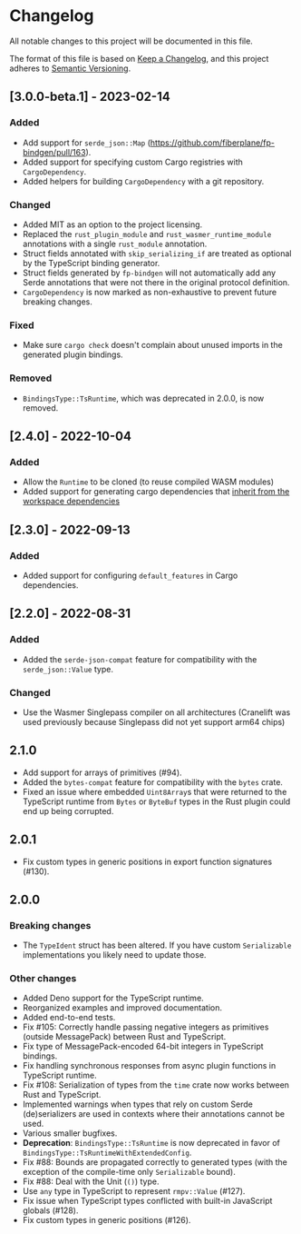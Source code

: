 # Changelog

All notable changes to this project will be documented in this file.

The format of this file is based on
[Keep a Changelog](https://keepachangelog.com/en/1.0.0/), and this project
adheres to [Semantic Versioning](https://semver.org/spec/v2.0.0.html).

## [3.0.0-beta.1] - 2023-02-14

### Added

- Add support for `serde_json::Map`
  (https://github.com/fiberplane/fp-bindgen/pull/163).
- Added support for specifying custom Cargo registries with `CargoDependency`.
- Added helpers for building `CargoDependency` with a git repository.

### Changed

- Added MIT as an option to the project licensing.
- Replaced the `rust_plugin_module` and `rust_wasmer_runtime_module` annotations
  with a single `rust_module` annotation.
- Struct fields annotated with `skip_serializing_if` are treated as optional by
  the TypeScript binding generator.
- Struct fields generated by `fp-bindgen` will not automatically add any Serde
  annotations that were not there in the original protocol definition.
- `CargoDependency` is now marked as non-exhaustive to prevent future breaking
  changes.

### Fixed

- Make sure `cargo check` doesn't complain about unused imports in the generated
  plugin bindings.

### Removed

- `BindingsType::TsRuntime`, which was deprecated in 2.0.0, is now removed.

## [2.4.0] - 2022-10-04

### Added

- Allow the `Runtime` to be cloned (to reuse compiled WASM modules)
- Added support for generating cargo dependencies that
  [inherit from the workspace dependencies](https://doc.rust-lang.org/cargo/reference/specifying-dependencies.html#inheriting-a-dependency-from-a-workspace)

## [2.3.0] - 2022-09-13

### Added

- Added support for configuring `default_features` in Cargo dependencies.

## [2.2.0] - 2022-08-31

### Added

- Added the `serde-json-compat` feature for compatibility with the
  `serde_json::Value` type.

### Changed

- Use the Wasmer Singlepass compiler on all architectures (Cranelift was used
  previously because Singlepass did not yet support arm64 chips)

## 2.1.0

- Add support for arrays of primitives (#94).
- Added the `bytes-compat` feature for compatibility with the `bytes` crate.
- Fixed an issue where embedded `Uint8Array`s that were returned to the
  TypeScript runtime from `Bytes` or `ByteBuf` types in the Rust plugin could
  end up being corrupted.

## 2.0.1

- Fix custom types in generic positions in export function signatures (#130).

## 2.0.0

### Breaking changes

- The `TypeIdent` struct has been altered. If you have custom `Serializable`
  implementations you likely need to update those.

### Other changes

- Added Deno support for the TypeScript runtime.
- Reorganized examples and improved documentation.
- Added end-to-end tests.
- Fix #105: Correctly handle passing negative integers as primitives (outside
  MessagePack) between Rust and TypeScript.
- Fix type of MessagePack-encoded 64-bit integers in TypeScript bindings.
- Fix handling synchronous responses from async plugin functions in TypeScript
  runtime.
- Fix #108: Serialization of types from the `time` crate now works between Rust
  and TypeScript.
- Implemented warnings when types that rely on custom Serde (de)serializers are
  used in contexts where their annotations cannot be used.
- Various smaller bugfixes.
- **Deprecation**: `BindingsType::TsRuntime` is now deprecated in favor of
  `BindingsType::TsRuntimeWithExtendedConfig`.
- Fix #88: Bounds are propagated correctly to generated types (with the
  exception of the compile-time only `Serializable` bound).
- Fix #88: Deal with the Unit (`()`) type.
- Use `any` type in TypeScript to represent `rmpv::Value` (#127).
- Fix issue when TypeScript types conflicted with built-in JavaScript globals
  (#128).
- Fix custom types in generic positions (#126).

